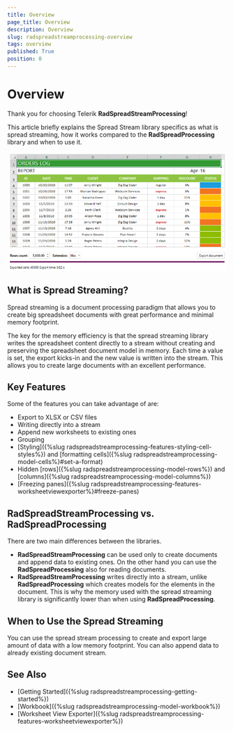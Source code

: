 ```yaml
---
title: Overview
page_title: Overview
description: Overview
slug: radspreadstreamprocessing-overview
tags: overview
published: True
position: 0
---
```


# Overview

Thank you for choosing Telerik **RadSpreadStreamProcessing**!

This article briefly explains the Spread Stream library specifics as what is spread streaming, how it works compared to the **RadSpreadProcessing** library and when to use it.

![](images/SpreadStreamProcessing-Overview_01.png)

## What is Spread Streaming?

Spread streaming is a document processing paradigm that allows you to create big spreadsheet documents with great performance and minimal memory footprint. 

The key for the memory efficiency is that the spread streaming library writes the spreadsheet content directly to a stream without creating and preserving the spreadsheet document model in memory. Each time a value is set, the export kicks-in and the new value is written into the stream. This allows you to create large documents with an excellent performance.

## Key Features

Some of the features you can take advantage of are:

* Export to XLSX or CSV files
* Writing directly into a stream
* Append new worksheets to existing ones
* Grouping
* [Styling]({%slug radspreadstreamprocessing-features-styling-cell-styles%}) and [formatting cells]({%slug radspreadstreamprocessing-model-cells%}#set-a-format)
* Hidden [rows]({%slug radspreadstreamprocessing-model-rows%}) and [columns]({%slug radspreadstreamprocessing-model-columns%})
* [Freezing panes]({%slug radspreadstreamprocessing-features-worksheetviewexporter%}#freeze-panes)

## RadSpreadStreamProcessing vs. RadSpreadProcessing

There are two main differences between the libraries.
* __RadSpreadStreamProcessing__ can be used only to create documents and append data to existing ones. On the other hand you can use the __RadSpreadProcessing__ also for reading documents.
* __RadSpreadStreamProcessing__ writes directly into a stream, unlike __RadSpreadProcessing__ which creates models for the elements in the document. This is why the memory used with the spread streaming library is significantly lower than when using __RadSpreadProcessing__.

## When to Use the Spread Streaming

You can use the spread stream processing to create and export large amount of data with a low memory footprint. You can also append data to already existing document stream.

## See Also

* [Getting Started]({%slug radspreadstreamprocessing-getting-started%})
* [Workbook]({%slug radspreadstreamprocessing-model-workbook%})
* [Worksheet View Exporter]({%slug radspreadstreamprocessing-features-worksheetviewexporter%})
